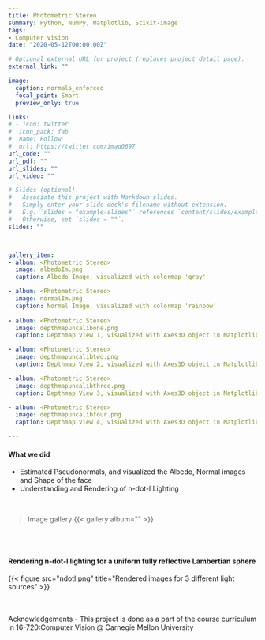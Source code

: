 ```yaml
---
title: Photometric Stereo
summary: Python, NumPy, Matplotlib, Scikit-image
tags:
- Computer Vision
date: "2020-05-12T00:00:00Z"

# Optional external URL for project (replaces project detail page).
external_link: ""

image:
  caption: normals_enforced
  focal_point: Smart
  preview_only: true

links:
# - icon: twitter
#  icon_pack: fab
#  name: Follow
#  url: https://twitter.com/imad0697
url_code: ""
url_pdf: ""
url_slides: ""
url_video: ""

# Slides (optional).
#   Associate this project with Markdown slides.
#   Simply enter your slide deck's filename without extension.
#   E.g. `slides = "example-slides"` references `content/slides/example-slides.md`.
#   Otherwise, set `slides = ""`.
slides: ""



gallery_item:
- album: <Photometric Stereo>
  image: albedoIm.png
  caption: Albedo Image, visualized with colormap 'gray'

- album: <Photometric Stereo>
  image: normalIm.png
  caption: Normal Image, visualized with colormap 'rainbow'
  
- album: <Photometric Stereo>
  image: depthmapuncalibone.png
  caption: Depthmap View 1, visualized with Axes3D object in Matplotlib

- album: <Photometric Stereo>
  image: depthmapuncalibtwo.png
  caption: Depthmap View 2, visualized with Axes3D object in Matplotlib 

- album: <Photometric Stereo>
  image: depthmapuncalibthree.png
  caption: Depthmap View 3, visualized with Axes3D object in Matplotlib

- album: <Photometric Stereo>
  image: depthmapuncalibfour.png
  caption: Depthmap View 4, visualized with Axes3D object in Matplotlib

---
```

#### What we did
- Estimated Pseudonormals, and visualized the Albedo, Normal images and Shape of the face  
- Understanding and Rendering of n-dot-l Lighting

<br>

> Image gallery
{{< gallery album="<Photometric Stereo>" >}}

<br>
<br>

#### Rendering n-dot-l lighting for a uniform fully reflective Lambertian sphere
{{< figure src="ndotl.png" title="Rendered images for 3 different light sources" >}}  


<br>
<br>
Acknowledgements - This project is done as a part of the course curriculum in 16-720:Computer Vision @ Carnegie Mellon University

